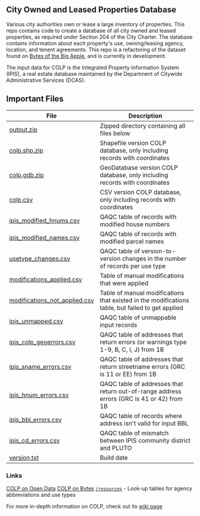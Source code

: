 ## City Owned and Leased Properties Database

Various city authorities own or lease a large inventory of properties. This repo contains code to create a database of all city owned and leased properties, as required under Section 204 of the City Charter. The database contains information about each property's use, owning/leasing agency, location, and tenent agreements. This repo is a refactoring of the dataset found on [Bytes of the Big Apple](https://www1.nyc.gov/site/planning/about/publications/colp.page), and is currently in development.

The input data for COLP is the Integrated Property Information System (IPIS), a real estate database maintained by the Department of Citywide Administrative Services (DCAS).

## Important Files
| File | Description |
| ---- | ----------- |
| [output.zip](https://edm-publishing.nyc3.digitaloceanspaces.com/db-colp/main/latest/output/output.zip) | Zipped directory containing all files below |
| [colp.shp.zip](https://edm-publishing.nyc3.digitaloceanspaces.com/db-colp/main/latest/output/colp.shp.zip) | Shapefile version COLP database, only including records with coordinates |
| [colp.gdb.zip](https://edm-publishing.nyc3.digitaloceanspaces.com/db-colp/main/latest/output/colp.gdb.zip) | GeoDatabase version COLP database, only including records with coordinates |
| [colp.csv](https://edm-publishing.nyc3.digitaloceanspaces.com/db-colp/main/latest/output/colp.csv) | CSV version COLP database, only including records with coordinates |
| [ipis_modified_hnums.csv](https://edm-publishing.nyc3.digitaloceanspaces.com/db-colp/main/latest/output/qaqc/ipis_modified_hnums.csv) | QAQC table of records with modified house numbers |
| [ipis_modified_names.csv](https://edm-publishing.nyc3.digitaloceanspaces.com/db-colp/main/latest/output/qaqc/ipis_modified_names.csv) | QAQC table of records with modified parcel names |
| [usetype_changes.csv](https://edm-publishing.nyc3.digitaloceanspaces.com/db-colp/main/latest/output/qaqc/usetype_changes.csv) | QAQC table of version-to-version changes in the number of records per use type |
| [modifications_applied.csv](https://edm-publishing.nyc3.digitaloceanspaces.com/db-colp/main/latest/output/qaqc/modifications_applied.csv) | Table of manual modifications that were applied |
| [modifications_not_applied.csv](https://edm-publishing.nyc3.digitaloceanspaces.com/db-colp/main/latest/output/qaqc/modifications_not_applied.csv) | Table of manual modifications that existed in the modifications table, but failed to get applied |
| [ipis_unmapped.csv](https://edm-publishing.nyc3.digitaloceanspaces.com/db-colp/main/latest/output/qaqc/ipis_unmapped.csv) | QAQC table of unmappable input records |
| [ipis_colp_geoerrors.csv](https://edm-publishing.nyc3.digitaloceanspaces.com/db-colp/main/latest/output/qaqc/ipis_colp_geoerrors.csv) | QAQC table of addresses that return errors (or warnings type 1-9, B, C, I, J) from 1B |
| [ipis_sname_errors.csv](https://edm-publishing.nyc3.digitaloceanspaces.com/db-colp/main/latest/output/qaqc/ipis_sname_errors.csv) | QAQC table of addresses that return streetname errors (GRC is 11 or EE) from 1B |
| [ipis_hnum_errors.csv](https://edm-publishing.nyc3.digitaloceanspaces.com/db-colp/main/latest/output/qaqc/ipis_hnum_errors.csv) | QAQC table of addresses that return out-of-range address errors (GRC is 41 or 42) from 1B |
| [ipis_bbl_errors.csv](https://edm-publishing.nyc3.digitaloceanspaces.com/db-colp/main/latest/output/qaqc/ipis_bbl_errors.csv) | QAQC table of records where address isn't valid for input BBL |
| [ipis_cd_errors.csv](https://edm-publishing.nyc3.digitaloceanspaces.com/db-colp/main/latest/output/qaqc/ipis_cd_errors.csv) | QAQC table of mismatch between IPIS community district and PLUTO |
| [version.txt](https://edm-publishing.nyc3.digitaloceanspaces.com/db-colp/main/latest/output/version.txt) | Build date |

### Links
[COLP on Open Data](https://data.cityofnewyork.us/d/fn4k-qyk2)
[COLP on Bytes](https://www.nyc.gov/site/planning/data-maps/open-data/dwn-colp.page)
[`/resources`](https://github.com/NYCPlanning/data-engineering/tree/main/products/colp/resources) - Look-up tables for agency abbreviations and use types 


For more in-depth information on COLP, check out its [wiki page](https://github.com/NYCPlanning/data-engineering/wiki/Product:-COLP)
